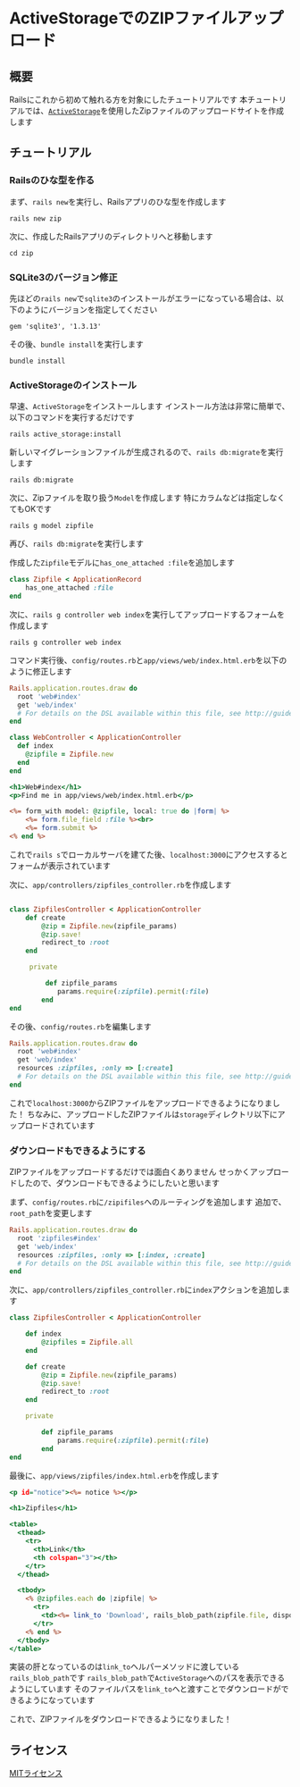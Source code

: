 # ActiveStorageでのZIPファイルアップロード
## 概要

Railsにこれから初めて触れる方を対象にしたチュートリアルです
本チュートリアルでは、[`ActiveStorage`](https://railsguides.jp/active_storage_overview.html)を使用したZipファイルのアップロードサイトを作成します

## チュートリアル
### Railsのひな型を作る

まず、`rails new`を実行し、Railsアプリのひな型を作成します

```shell
rails new zip
```

次に、作成したRailsアプリのディレクトリへと移動します

```shell
cd zip
```

### SQLite3のバージョン修正

先ほどの`rails new`で`sqlite3`のインストールがエラーになっている場合は、以下のようにバージョンを指定してください

```ruby:Gemfile
gem 'sqlite3', '1.3.13'
```

その後、`bundle install`を実行します

```shell
bundle install
```

### ActiveStorageのインストール

早速、`ActiveStorage`をインストールします
インストール方法は非常に簡単で、以下のコマンドを実行するだけです

```shell
rails active_storage:install
```

新しいマイグレーションファイルが生成されるので、`rails db:migrate`を実行します

```shell
rails db:migrate
```

次に、Zipファイルを取り扱う`Model`を作成します
特にカラムなどは指定しなくてもOKです

```shell
rails g model zipfile
```

再び、`rails db:migrate`を実行します

作成した`Zipfile`モデルに`has_one_attached :file`を追加します

```ruby:app/models/zipfile.rb
class Zipfile < ApplicationRecord
    has_one_attached :file
end
```

次に、`rails g controller web index`を実行してアップロードするフォームを作成します

```shell
rails g controller web index
```

コマンド実行後、`config/routes.rb`と`app/views/web/index.html.erb`を以下のように修正します

```ruby:config/routes.rb
Rails.application.routes.draw do
  root 'web#index'
  get 'web/index'
  # For details on the DSL available within this file, see http://guides.rubyonrails.org/routing.html
end
```

```ruby:app/controllers/web_controller.rb
class WebController < ApplicationController
  def index
    @zipfile = Zipfile.new
  end
end
```

```erb:app/views/web/index.html.erb
<h1>Web#index</h1>
<p>Find me in app/views/web/index.html.erb</p>

<%= form_with model: @zipfile, local: true do |form| %>
    <%= form.file_field :file %><br>
    <%= form.submit %>
<% end %>
```

これで`rails s`でローカルサーバを建てた後、`localhost:3000`にアクセスするとフォームが表示されています

次に、`app/controllers/zipfiles_controller.rb`を作成します

```ruby:app/controllers/zipfiles_controller.rb

class ZipfilesController < ApplicationController
    def create
        @zip = Zipfile.new(zipfile_params)
        @zip.save!
        redirect_to :root
    end

     private

         def zipfile_params
            params.require(:zipfile).permit(:file)
        end
end
```

その後、`config/routes.rb`を編集します

```ruby:config/routes.rb
Rails.application.routes.draw do
  root 'web#index'
  get 'web/index'
  resources :zipfiles, :only => [:create]
  # For details on the DSL available within this file, see http://guides.rubyonrails.org/routing.html
end
```

これで`localhost:3000`からZIPファイルをアップロードできるようになりました！
ちなみに、アップロードしたZIPファイルは`storage`ディレクトリ以下にアップロードされています

### ダウンロードもできるようにする

ZIPファイルをアップロードするだけでは面白くありません
せっかくアップロードしたので、ダウンロードもできるようにしたいと思います

まず、`config/routes.rb`に`/zipifiles`へのルーティングを追加します
追加で、`root_path`を変更します

```ruby:config/routes.rb
Rails.application.routes.draw do
  root 'zipfiles#index'
  get 'web/index'
  resources :zipfiles, :only => [:index, :create]
  # For details on the DSL available within this file, see http://guides.rubyonrails.org/routing.html
end
```

次に、`app/controllers/zipfiles_controller.rb`に`index`アクションを追加します

```ruby:app/controllers/zipfiles_controller.rb
class ZipfilesController < ApplicationController

    def index
        @zipfiles = Zipfile.all
    end

    def create
        @zip = Zipfile.new(zipfile_params)
        @zip.save!
        redirect_to :root
    end

    private

        def zipfile_params
            params.require(:zipfile).permit(:file)
        end
end
```

最後に、`app/views/zipfiles/index.html.erb`を作成します

```erb:app/views/zipfiles/index.html.erb
<p id="notice"><%= notice %></p>

<h1>Zipfiles</h1>

<table>
  <thead>
    <tr>
      <th>Link</th>
      <th colspan="3"></th>
    </tr>
  </thead>

  <tbody>
    <% @zipfiles.each do |zipfile| %>
      <tr>
        <td><%= link_to 'Download', rails_blob_path(zipfile.file, disposition: "attachment") %></td>
      </tr>
    <% end %>
  </tbody>
</table>
```

実装の肝となっているのは`link_to`ヘルパーメソッドに渡している`rails_blob_path`です
`rails_blob_path`で`ActiveStorage`へのパスを表示できるようにしています
そのファイルパスを`link_to`へと渡すことでダウンロードができるようになっています

これで、ZIPファイルをダウンロードできるようになりました！

## ライセンス
[MITライセンス](../LICENSE)